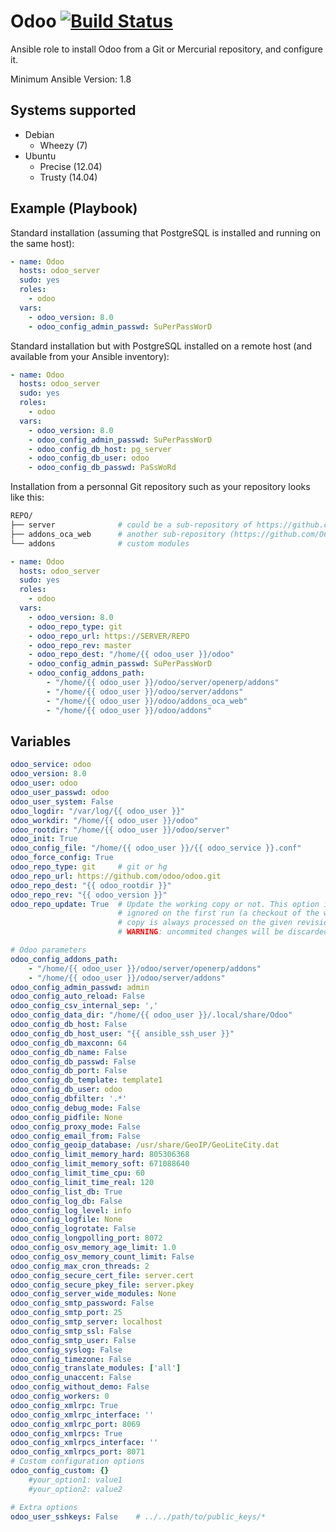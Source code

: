 # Odoo [![Build Status](https://travis-ci.org/osiell/ansible-odoo.png)](https://travis-ci.org/osiell/ansible-odoo)

Ansible role to install Odoo from a Git or Mercurial repository,
and configure it.

Minimum Ansible Version: 1.8

## Systems supported

* Debian
    - Wheezy    (7)
* Ubuntu
    - Precise   (12.04)
    - Trusty    (14.04)

## Example (Playbook)

Standard installation (assuming that PostgreSQL is installed and running on
the same host):

```yaml
- name: Odoo
  hosts: odoo_server
  sudo: yes
  roles:
    - odoo
  vars:
    - odoo_version: 8.0
    - odoo_config_admin_passwd: SuPerPassWorD
```

Standard installation but with PostgreSQL installed on a remote host (and
available from your Ansible inventory):

```yaml
- name: Odoo
  hosts: odoo_server
  sudo: yes
  roles:
    - odoo
  vars:
    - odoo_version: 8.0
    - odoo_config_admin_passwd: SuPerPassWorD
    - odoo_config_db_host: pg_server
    - odoo_config_db_user: odoo
    - odoo_config_db_passwd: PaSsWoRd
```

Installation from a personnal Git repository such as your repository looks
like this:

```sh
REPO/
├── server              # could be a sub-repository of https://github.com/odoo/odoo
├── addons_oca_web      # another sub-repository (https://github.com/OCA/web here)
└── addons              # custom modules
```

```yaml
- name: Odoo
  hosts: odoo_server
  sudo: yes
  roles:
    - odoo
  vars:
    - odoo_version: 8.0
    - odoo_repo_type: git
    - odoo_repo_url: https://SERVER/REPO
    - odoo_repo_rev: master
    - odoo_repo_dest: "/home/{{ odoo_user }}/odoo"
    - odoo_config_admin_passwd: SuPerPassWorD
    - odoo_config_addons_path:
        - "/home/{{ odoo_user }}/odoo/server/openerp/addons"
        - "/home/{{ odoo_user }}/odoo/server/addons"
        - "/home/{{ odoo_user }}/odoo/addons_oca_web"
        - "/home/{{ odoo_user }}/odoo/addons"
```

## Variables

```yaml
odoo_service: odoo
odoo_version: 8.0
odoo_user: odoo
odoo_user_passwd: odoo
odoo_user_system: False
odoo_logdir: "/var/log/{{ odoo_user }}"
odoo_workdir: "/home/{{ odoo_user }}/odoo"
odoo_rootdir: "/home/{{ odoo_user }}/odoo/server"
odoo_init: True
odoo_config_file: "/home/{{ odoo_user }}/{{ odoo_service }}.conf"
odoo_force_config: True
odoo_repo_type: git     # git or hg
odoo_repo_url: https://github.com/odoo/odoo.git
odoo_repo_dest: "{{ odoo_rootdir }}"
odoo_repo_rev: "{{ odoo_version }}"
odoo_repo_update: True  # Update the working copy or not. This option is
                        # ignored on the first run (a checkout of the working
                        # copy is always processed on the given revision)
                        # WARNING: uncommited changes will be discarded!

# Odoo parameters
odoo_config_addons_path:
    - "/home/{{ odoo_user }}/odoo/server/openerp/addons"
    - "/home/{{ odoo_user }}/odoo/server/addons"
odoo_config_admin_passwd: admin
odoo_config_auto_reload: False
odoo_config_csv_internal_sep: ','
odoo_config_data_dir: "/home/{{ odoo_user }}/.local/share/Odoo"
odoo_config_db_host: False
odoo_config_db_host_user: "{{ ansible_ssh_user }}"
odoo_config_db_maxconn: 64
odoo_config_db_name: False
odoo_config_db_passwd: False
odoo_config_db_port: False
odoo_config_db_template: template1
odoo_config_db_user: odoo
odoo_config_dbfilter: '.*'
odoo_config_debug_mode: False
odoo_config_pidfile: None
odoo_config_proxy_mode: False
odoo_config_email_from: False
odoo_config_geoip_database: /usr/share/GeoIP/GeoLiteCity.dat
odoo_config_limit_memory_hard: 805306368
odoo_config_limit_memory_soft: 671088640
odoo_config_limit_time_cpu: 60
odoo_config_limit_time_real: 120
odoo_config_list_db: True
odoo_config_log_db: False
odoo_config_log_level: info
odoo_config_logfile: None
odoo_config_logrotate: False
odoo_config_longpolling_port: 8072
odoo_config_osv_memory_age_limit: 1.0
odoo_config_osv_memory_count_limit: False
odoo_config_max_cron_threads: 2
odoo_config_secure_cert_file: server.cert
odoo_config_secure_pkey_file: server.pkey
odoo_config_server_wide_modules: None
odoo_config_smtp_password: False
odoo_config_smtp_port: 25
odoo_config_smtp_server: localhost
odoo_config_smtp_ssl: False
odoo_config_smtp_user: False
odoo_config_syslog: False
odoo_config_timezone: False
odoo_config_translate_modules: ['all']
odoo_config_unaccent: False
odoo_config_without_demo: False
odoo_config_workers: 0
odoo_config_xmlrpc: True
odoo_config_xmlrpc_interface: ''
odoo_config_xmlrpc_port: 8069
odoo_config_xmlrpcs: True
odoo_config_xmlrpcs_interface: ''
odoo_config_xmlrpcs_port: 8071
# Custom configuration options
odoo_config_custom: {}
    #your_option1: value1
    #your_option2: value2

# Extra options
odoo_user_sshkeys: False    # ../../path/to/public_keys/*
```
